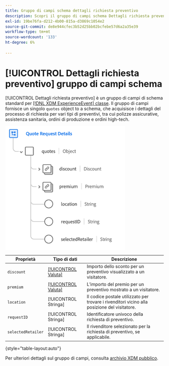 ```yaml
---
title: Gruppo di campi schema dettagli richiesta preventivo
description: Scopri il gruppo di campi schema Dettagli richiesta preventivo.
exl-id: 19be76fa-d212-4b00-815a-d3869c1054e2
source-git-commit: de8e944cfec3b52d25bb02bcfebe57d6a2a35e39
workflow-type: tm+mt
source-wordcount: '133'
ht-degree: 6%

---
```


# [!UICONTROL Dettagli richiesta preventivo] gruppo di campi schema

[!UICONTROL Dettagli richiesta preventivo] è un gruppo di campi di schema standard per [[!DNL XDM ExperienceEvent] classe](../../classes/experienceevent.md). Il gruppo di campi fornisce un singolo `quotes` object to a schema, che acquisisce i dettagli del processo di richiesta per vari tipi di preventivi, tra cui polizze assicurative, assistenza sanitaria, ordini di produzione e ordini high-tech.

![](../../images/field-groups/quote-request-details.png)

| Proprietà | Tipo di dati | Descrizione |
| --- | --- | --- |
| `discount` | [[!UICONTROL Valuta]](../../data-types/currency.md) | Importo dello sconto per un preventivo visualizzato a un visitatore. |
| `premium` | [[!UICONTROL Valuta]](../../data-types/currency.md) | L’importo del premio per un preventivo mostrato a un visitatore. |
| `location` | [!UICONTROL Stringa] | Il codice postale utilizzato per trovare i rivenditori vicino alla posizione del visitatore. |
| `requestID` | [!UICONTROL Stringa] | Identificatore univoco della richiesta di preventivo. |
| `selectedRetailer` | [!UICONTROL Stringa] | Il rivenditore selezionato per la richiesta di preventivo, se applicabile. |

{style="table-layout:auto"}

Per ulteriori dettagli sul gruppo di campi, consulta [archivio XDM pubblico](https://github.com/adobe/xdm/blob/master/docs/reference/fieldgroups/experience-event/experienceevent-quote-request-details.schema.json).
